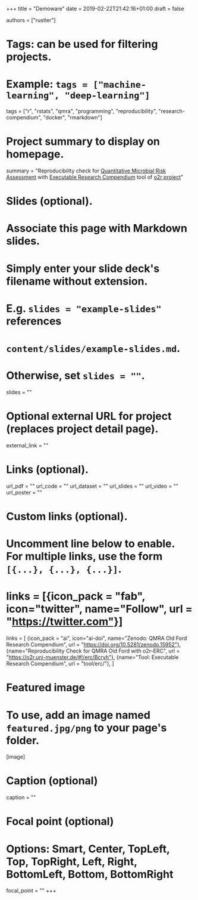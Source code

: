 +++
title = "Demoware"
date = 2019-02-22T21:42:16+01:00
draft = false

authors = ["rustler"]

# Tags: can be used for filtering projects.
# Example: `tags = ["machine-learning", "deep-learning"]`
tags = ["r", "rstats", "qmra", "programming", "reproducibility", "research-compendium", 
"docker", "rmarkdown"]

# Project summary to display on homepage.
summary = "Reproducibility check for [Quantitative Microbial Risk Assessment](https://doi.org/10.5281/zenodo.15952) with [Executable Research Compendium](tool/erc/) tool of [o2r project](https://o2r.info)"

# Slides (optional).
#   Associate this page with Markdown slides.
#   Simply enter your slide deck's filename without extension.
#   E.g. `slides = "example-slides"` references 
#   `content/slides/example-slides.md`.
#   Otherwise, set `slides = ""`.
slides = ""

# Optional external URL for project (replaces project detail page).
external_link = ""

# Links (optional).
url_pdf = ""
url_code = ""
url_dataset = ""
url_slides = ""
url_video = ""
url_poster = ""

# Custom links (optional).
#   Uncomment line below to enable. For multiple links, use the form `[{...}, {...}, {...}]`.
# links = [{icon_pack = "fab", icon="twitter", name="Follow", url = "https://twitter.com"}]
links = [
{icon_pack = "ai", icon="ai-doi", name="Zenodo: QMRA Old Ford Research Compendium", url = "https://doi.org/10.5281/zenodo.15952"},
{name="Reproducibility Check for QMRA Old Ford with o2r-ERC", url = "https://o2r.uni-muenster.de/#!/erc/Bcrvh"},
{name="Tool: Executable Research Compendium", url = "tool/erc/"},
]

# Featured image
# To use, add an image named `featured.jpg/png` to your page's folder. 
[image]
  # Caption (optional)
  caption = ""

  # Focal point (optional)
  # Options: Smart, Center, TopLeft, Top, TopRight, Left, Right, BottomLeft, Bottom, BottomRight
  focal_point = ""
+++
